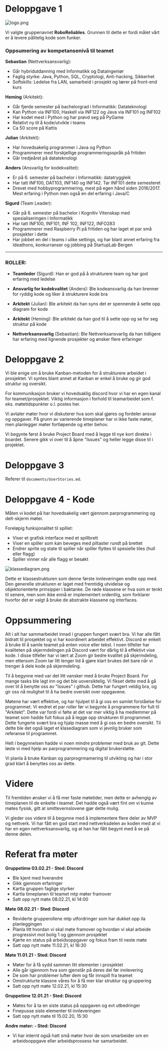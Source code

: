 # Deloppgave 1

![logo.png](../assets/logo.png)

Vi valgte gruppenavnet **RoboReliables**. Grunnen til dette er fordi målet vårt 
er å levere pålitelig kode som funker.

### Oppsumering av kompetansenivå til teamet

**Sebastian** (Nettverksansvarlig):
- Går hybridutdanning med Informatikk og Dataingeniør
- Faglig styrke: Java, Python, SQL, Cryptologi, Anti-hacking, Sikkerhet
- Softskills: Ledelse fra LAN, samarbeid i prosjekt og lærer på front-end kurs


**Heming** (Arkitekt):
- Går fjerde semester på bachelorgrad i Informatikk: Datateknologi
- Kan Python via INF100, Haskell via INF122 og Java via INF101 og INF102
- Har kodet mest i Python og har prøvd seg på PyGame
- Relativt ny til å kode/utvikle i teams
- Ca 50 score på Kattis


**Julian** (Arkitekt):
- Har hovedsakelig programmer i Java og Python
- Programmerer med forskjellige programmeringsspråk på fritiden
- Går tredjeåret på datateknologi


**Anders** (Ansvarlig for kodekvalitet):
- Er på 6. semester på bachelor i Informatikk: datatryggleik
- Har tatt INF100, DAT103, INF140 og INF142. Tar INF101 dette semesteret
- Drevet med hobbyprogrammering, mest på egen hånd siden 2016/2017. Mest 
erfaring i Python men også en del erfaring i Java/C

  
**Sigurd** (Team Leader):
- Går på 6. semester på bachelor i Kognitiv Vitenskap med spesialiseringen i Informatikk
- Har tatt INF100, INF101, INF 102, INF122, INFO283
- Programmerer med Raspberry Pi på fritiden og har laget et par små prosjekter i dette
- Har jobbet en del i teams i ulike settings, og har blant annet erfaring fra
Ideathons, konkurranser og jobbing på StartupLab Bergen

- - - - - - - - - - 
  
### ROLLER:
- **Teamleder** (Sigurd): Han er god på å strukturere team og har god erfaring med ledelse

- **Ansvarlig for kodekvalitet** (Anders): Ble kodeansvarlig da han brenner for ryddig kode og liker å strukturere kode bra

- **Arkitekt** (Julian): Ble arkitekt da han syns det er spennende å sette opp diagram for kode

- **Arkitekt** (Heming): Ble arkitekt da han god til å sette opp og se for seg struktur på kode

- **Nettverksansvarlig** (Sebastian): Ble Nettverksansvarlig da han tidligere har erfaring med lignende prosjekter og ønsker flere erfaringer



# Deloppgave 2
  
Vi ble enige om å bruke Kanban-metoden for å strukturere arbeidet i prosjektet.
Vi syntes blant annet at Kanban er enkel å bruke og gir god struktur og oversikt.

For kommunikasjon bruker vi hovedsaklig discord hvor vi har en egen kanal for teamet/prosjektet. 
Viktig informasjon i forhold til teamarbeidet som f. eks. møtetidspunkter o.l. postes her.

Vi avtaler møter hvor vi diskuterer hva som skal gjøres og fordeler ansvar og oppgaver.
På grunn av varierende timeplaner har vi ikke faste møter, men planlegger møter fortløpende og etter behov.

Vi begynte først å bruke Project Board med å legge til nye kort direkte i boardet.
Senere gikk vi over til å åpne "Issues" og heller legge disse til i projektet.

# Deloppgave 3

Referer til `documents/UserStories.md`.

# Deloppgave 4 - Kode

Måten vi kodet på har hovedsakelig vært gjennom parprogrammering og
delt-skjerm møter. 

Foreløpig funksjonalitet til spillet:
- Viser et grafisk interface med et spillbrett
- Viser en spiller som kan beveges med piltaster rundt på brettet
- Endrer sprite og state til spiller når spiller flyttes til spesielle tiles (hull eller flagg)
- Spiller vinner når alle flagg er besøkt

![klassediagram.png](../assets/klassediagram.png)

Dette er klassestrukturen som denne første innleveringen endte opp med. Den generelle strukturen
er laget med fremtidig utvidelse og objektorienterte prinsipper i baktanke. De røde klassene er
hva som er tenkt til senere, men som ikke ennå er implementert ordentlig, som forklarer hvorfor
det er valgt å bruke de abstrakte klassene og interfaces.

# Oppsummering

Alt i alt har sammarbeidet innad i gruppen fungert svært bra. Vi har alle fått bidratt til prosjektet
og vi har koordinert arbeidet effektivt. Discord er enkelt å bruke til å samle teamet på enten voice eller
tekst. I noen tilfeller har kvaliteten på skjermdelingen på Discord vært for dårlig til
å effektivt vise kode. I disse tilfeller har vi lært at Zoom gir bedre kvalitet på skjermdeling, men ettersom
Zoom tar litt lenger tid å gjøre klart brukes det bare når vi trenger å dele kode på skjermdeling.

Til å begynne med var det litt vansker med å bruke Project Board. For mange tasks ble lagt inn og det ble
uoversiktelig. Vi fikset dette med å gå over til å benytte oss av "Issues" i github. Dette
har fungert veldig bra, og gir oss nå mulighet til å ha bedre oversikt over oppgavene.

Møtene har vært effektive, og har hjulpet til å gi oss en samlet forståelse for programmet. Vi endret et par
roller før vi begynte å programmere for fult til "Arkitekt". Dette var fordi vi følte at det var mer viktig å
ha medlemmer på teamet som hadde fult fokus på å legge opp strukturen til programmet. Dette fungerte svært bra
og hjalp masse med å gi oss en bedre oversikt. Til dette ble det også laget et klasediagram som vi jevnlig bruker
som referanse til programmet.

Helt i begynnelsen hadde vi noen mindre problemer med bruk av git. Dette løste vi med hjelp av parprogrammering
og digital brukerstøtte.

Vi planla å bruke Kanban og parprogrmamering til utvikling og har i stor grad klart å benyttes oss av dette.

# Videre

Til fremtiden ønsker vi å få mer faste møtetider, men dette er avhengig av timeplanen til de enkelte i teamet.
Det hadde også vært fint om vi kunne møtes fysisk, gitt at smittevernslovene gjør dette mulig.

Vi gleder oss videre til å begynne med å implementere flere deler av MVP og nettverk. Vi har fått en god start med
nettverksdelen av koden med at vi har en egen nettverksansvarlig, og at han har fått begynt med å se på denne delen.


# Referat fra møter

**Gruppetime 03.02.21 - Sted: Discord** 
- Ble kjent med hverandre
- Gikk gjennom erfaringer
- Kartla gruppen faglige styrker
- Kartla timeplanen til teamet mtp møter framover
- Satt opp nytt møte 08.02.21, kl 14:00

**Møte 08.02.21  - Sted: Discord**
- Reviderte grupperollene mtp utfordringer som har dukket opp ila planleggingen
- Planla litt hvordan vi skal møte framover og hvordan vi skal arbeide progressivt mot bolig 1 og gjennom prosjektet
- Kjørte en status på arbeidsoppgaver og fokus fram til neste møte
- Satt opp nytt møte 11.02.21, kl 16:30

**Møte 11.01.21 - Sted: Discord**
- Møter for å få sydd sammen litt elementer i prosjektet
- Alle går igjennom hva som gjenstår på deres del før innlevering
- De som har problemer lufter dem og får innspill fra teamet
- Omstrukturte klassne våres for å få mer klar struktur og gruppering
- Satt opp nytt møte 12.02.21, kl 15:30

**Gruppetime 12.01.21 - Sted: Discord**
- Møtes for å ta en siste status på oppgaven og evt utbedringer
- Finepusse siste elementer til innleveringen
- Satt opp nytt møte til 15.02.20, 15:30

**Andre møter: - Sted: Discord**
- Vi har internt også hatt små møter hvor de som smarbeider om en arbeidsoppgave eller arbeidsprossess har samarbeidet.
